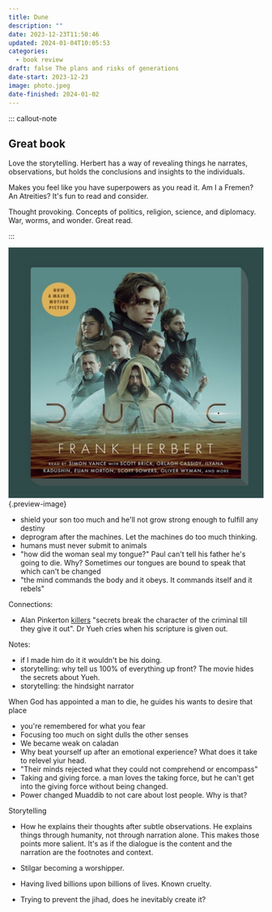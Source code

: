 ```yaml
---
title: Dune
description: ""
date: 2023-12-23T11:50:46
updated: 2024-01-04T10:05:53
categories:
  - book review
draft: false The plans and risks of generations
date-start: 2023-12-23
image: photo.jpeg
date-finished: 2024-01-02
---
```



::: callout-note
## Great book

Love the storytelling. Herbert has a way of revealing things he narrates, observations, but holds the conclusions and insights to the individuals.

Makes you feel like you have superpowers as you read it. Am I a Fremen? An Atreities? It's fun to read and consider.

Thought provoking. Concepts of politics, religion, science, and diplomacy. War, worms, and wonder. Great read.

:::

![](../img/book-dune.jpeg){.preview-image}

- shield your son too much and he'll not grow strong enough to fulfill any destiny
- deprogram after the machines. Let the machines do too much thinking.
- humans must never submit to animals
- "how did the woman seal my tongue?" Paul can't tell his father he's going to die. Why? Sometimes our tongues are bound to speak that which can't be changed
- "the mind commands the body and it obeys. It commands itself and it rebels"

Connections:
- Alan Pinkerton [killers](../killers-of-the-flower-moonyfg%20if.md) "secrets break the character of the criminal till they give it out". Dr Yueh cries when his scripture is given out.  

Notes:
- if I made him do it it wouldn't be his doing.
- storytelling: why tell us 100% of everything up front? The movie hides the secrets about Yueh.
- storytelling: the hindsight narrator


When God has appointed a man to die, he guides his wants to desire that place


- you're remembered for what you fear
- Focusing too much on sight dulls the other senses
- We became weak on caladan
- Why beat yourself up after an emotional experience? What does it take to relevel yiur head.
- "Their minds rejected what they could not comprehend or encompass"
- Taking and giving force. a man loves the taking force, but he can't get into the giving force without being changed.
- Power changed Muaddib to not care about lost people. Why is that?

Storytelling
- How he explains their thoughts after subtle observations. He explains things through humanity, not through narration alone. This makes those points more salient. It's as if the dialogue is the content and the narration are the footnotes and context.

- Stilgar becoming a worshipper.
- Having lived billions upon billions of lives. Known cruelty.
- Trying to prevent the jihad, does he inevitably create it?
